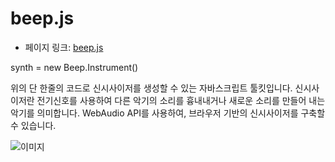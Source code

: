 # beep.js

 - 페이지 링크: [beep.js](https://github.com/stewdio/beep.js)


synth = new Beep.Instrument()

위의 단 한줄의 코드로 신시사이저를 생성할 수 있는 자바스크립트 툴킷입니다. 신시사이저란 전기신호를 사용하여 다른 악기의 소리를 흉내내거나 새로운 소리를 만들어 내는 악기를 의미합니다. 
WebAudio API를 사용하여, 브라우저 기반의 신시사이저를 구축할 수 있습니다. 


![이미지](https://raw.githubusercontent.com/stewdio/beep.js/master/media/beep-poster.png)



